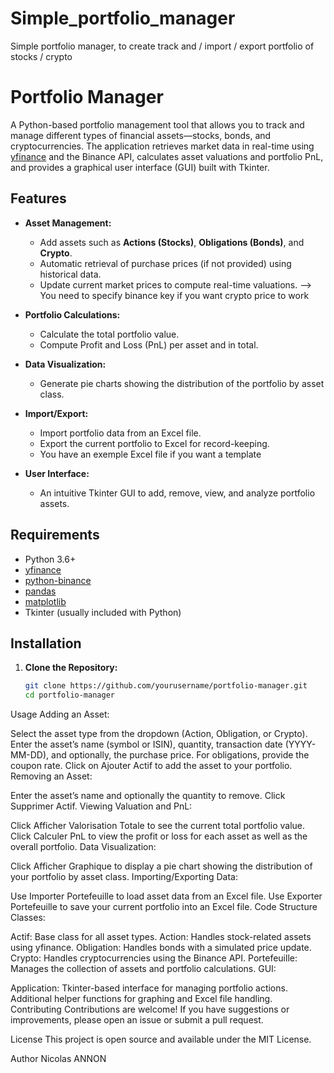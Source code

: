 # Simple_portfolio_manager
Simple portfolio manager, to create track and / import / export portfolio of stocks / crypto


# Portfolio Manager

A Python-based portfolio management tool that allows you to track and manage different types of financial assets—stocks, bonds, and cryptocurrencies. The application retrieves market data in real-time using [yfinance](https://pypi.org/project/yfinance/) and the Binance API, calculates asset valuations and portfolio PnL, and provides a graphical user interface (GUI) built with Tkinter.

## Features

- **Asset Management:**  
  - Add assets such as **Actions (Stocks)**, **Obligations (Bonds)**, and **Crypto**.
  - Automatic retrieval of purchase prices (if not provided) using historical data.
  - Update current market prices to compute real-time valuations. --> You need to specify binance key if you want crypto price to work

- **Portfolio Calculations:**  
  - Calculate the total portfolio value.
  - Compute Profit and Loss (PnL) per asset and in total.
  
- **Data Visualization:**  
  - Generate pie charts showing the distribution of the portfolio by asset class.

- **Import/Export:**  
  - Import portfolio data from an Excel file.
  - Export the current portfolio to Excel for record-keeping.
  - You have an exemple Excel file if you want a template

- **User Interface:**  
  - An intuitive Tkinter GUI to add, remove, view, and analyze portfolio assets.

## Requirements

- Python 3.6+
- [yfinance](https://pypi.org/project/yfinance/)
- [python-binance](https://pypi.org/project/python-binance/)
- [pandas](https://pypi.org/project/pandas/)
- [matplotlib](https://pypi.org/project/matplotlib/)
- Tkinter (usually included with Python)

## Installation

1. **Clone the Repository:**

   ```bash
   git clone https://github.com/yourusername/portfolio-manager.git
   cd portfolio-manager

Usage
Adding an Asset:

Select the asset type from the dropdown (Action, Obligation, or Crypto).
Enter the asset’s name (symbol or ISIN), quantity, transaction date (YYYY-MM-DD), and optionally, the purchase price.
For obligations, provide the coupon rate.
Click on Ajouter Actif to add the asset to your portfolio.
Removing an Asset:

Enter the asset’s name and optionally the quantity to remove.
Click Supprimer Actif.
Viewing Valuation and PnL:

Click Afficher Valorisation Totale to see the current total portfolio value.
Click Calculer PnL to view the profit or loss for each asset as well as the overall portfolio.
Data Visualization:

Click Afficher Graphique to display a pie chart showing the distribution of your portfolio by asset class.
Importing/Exporting Data:

Use Importer Portefeuille to load asset data from an Excel file.
Use Exporter Portefeuille to save your current portfolio into an Excel file.
Code Structure
Classes:

Actif: Base class for all asset types.
Action: Handles stock-related assets using yfinance.
Obligation: Handles bonds with a simulated price update.
Crypto: Handles cryptocurrencies using the Binance API.
Portefeuille: Manages the collection of assets and portfolio calculations.
GUI:

Application: Tkinter-based interface for managing portfolio actions.
Additional helper functions for graphing and Excel file handling.
Contributing
Contributions are welcome! If you have suggestions or improvements, please open an issue or submit a pull request.

License
This project is open source and available under the MIT License.

Author
Nicolas ANNON
